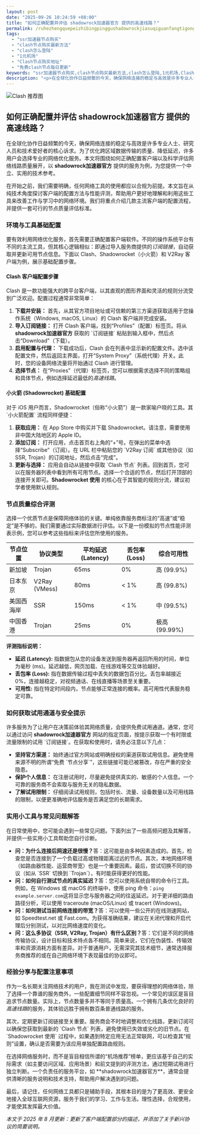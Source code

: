 ```yaml
---
layout: post
date: "2025-09-26 10:24:59 +08:00"
title: "如何正确配置并评估 shadowrock加速器官方 提供的高速线路？"
permalink: /ruhezhengquepeizhibingpinggushadowrockjiasuqiguanfangtigongdegaosuxianlu/
tags:
  - "ssr加速器节点购买"
  - "clash节点购买最新方法"
  - "clash怎么登陆"
  - "1元机场"
  - "Clash节点购买地址"
  - "免费clash节点每日更新"
keywords: "ssr加速器节点购买,clash节点购买最新方法,clash怎么登陆,1元机场,Clash节点购买地址,免费clash节点每日更新"
description: "<p>在全球化协作日益频繁的今天，确保网络连接的稳定与高效是许多专业人士、研究人员和技术爱好者的核心诉求。为了优化跨区域数据传输的质量、降低延迟，许多用户会选择专业的网络优化服务。本文将围绕如何正确配置客户端以及科学评估网络线路质量展开，以 <strong>shadowrock加速器官方</strong> 提供的服务为例，为您提供一个中立、实用的技术参考。</p>"
---
```


![Clash 推荐图](https://clashjd.github.io/assets/img/六月一个月的机场订阅.png)

## 如何正确配置并评估 shadowrock加速器官方 提供的高速线路？

<p>在全球化协作日益频繁的今天，确保网络连接的稳定与高效是许多专业人士、研究人员和技术爱好者的核心诉求。为了优化跨区域数据传输的质量、降低延迟，许多用户会选择专业的网络优化服务。本文将围绕如何正确配置客户端以及科学评估网络线路质量展开，以 <strong>shadowrock加速器官方</strong> 提供的服务为例，为您提供一个中立、实用的技术参考。</p>
<p>在开始之前，我们需要明确，任何网络工具的使用都应以合规为前提。本文旨在从纯技术角度探讨客户端的配置方法与性能评测，帮助用户更好地理解和利用这些工具来改善工作与学习中的网络环境。我们将重点介绍几款主流客户端的配置流程，并提供一套可行的节点质量评估标准。</p>
<h3>环境与工具基础配置</h3>
<p>要有效利用网络优化服务，首先需要正确配置客户端软件。不同的操作系统平台有不同的主流工具，但其核心逻辑相似：即通过导入服务商提供的<em>订阅链接</em>，自动获取并更新可用节点信息。下面以 Clash、Shadowrocket（小火箭）和 V2Ray 客户端为例，展示基础配置步骤。</p>
<h4>Clash 客户端配置步骤</h4>
<p>Clash 是一款功能强大的跨平台客户端，以其直观的图形界面和灵活的规则分流受到广泛欢迎。配置过程通常非常简单：</p>
<ol>
    <li><strong>下载并安装：</strong> 首先，从其官方项目地址或可信赖的第三方渠道获取适用于您操作系统（Windows, macOS, Linux）的 Clash 客户端并完成安装。</li>
    <li><strong>导入订阅链接：</strong> 打开 Clash 客户端，找到“Profiles”（配置）标签页。将从 <strong>shadowrock加速器官方</strong> 获取的 `订阅链接` 粘贴到输入框中，然后点击“Download”（下载）。</li>
    <li><strong>启用配置与代理：</strong> 下载成功后，Clash 会在列表中显示新的配置文件。选中该配置文件，然后返回主界面，打开“System Proxy”（系统代理）开关。此时，您的设备网络流量将开始通过 Clash 进行管理。</li>
    <li><strong>选择节点：</strong> 在“Proxies”（代理）标签页，您可以根据需求选择不同的策略组和具体节点，例如选择延迟最低的<em>高速线路</em>。</li>
</ol>
<h4>小火箭 (Shadowrocket) 基础配置</h4>
<p>对于 iOS 用户而言，Shadowrocket（俗称“小火箭”）是一款家喻户晓的工具。其 `小火箭配置` 流程同样便捷：</p>
<ol>
    <li><strong>获取应用：</strong> 在 App Store 中购买并下载 Shadowrocket。请注意，需要使用非中国大陆地区的 Apple ID。</li>
    <li><strong>添加订阅：</strong> 打开应用，点击首页右上角的“+”号。在弹出的菜单中选择“Subscribe”（订阅）。在 URL 栏中粘贴您的 `V2Ray 订阅` 或其他协议（如 SSR, Trojan）的订阅地址，然后点击“完成”。</li>
    <li><strong>更新与选择：</strong> 应用会自动从链接中获取 `Clash 节点` 列表。回到首页，您可以在服务器列表中看到所有可用节点。选择一个合适的节点，然后打开顶部的连接开关即可。<strong>Shadowrocket 使用</strong> 的核心在于其智能的规则分流，建议初学者使用默认规则。</li>
</ol>
<h3>节点质量综合评测</h3>
<p>选择一个优质节点是保障网络体验的关键。单纯依靠服务商标注的“高速”或“稳定”是不够的，我们需要通过实际数据进行评估。以下是一份模拟的节点性能评测表示例，您可以参考这些指标来评估您所使用的服务。</p>
<table>
    <thead>
        <tr>
            <th>节点位置</th>
            <th>协议类型</th>
            <th>平均延迟 (Latency)</th>
            <th>丢包率 (Loss)</th>
            <th>综合可用性</th>
        </tr>
    </thead>
    <tbody>
        <tr>
            <td>新加坡</td>
            <td>Trojan</td>
            <td>65ms</td>
            <td>0%</td>
            <td>高 (99.9%)</td>
        </tr>
        <tr>
            <td>日本东京</td>
            <td>V2Ray (VMess)</td>
            <td>80ms</td>
            <td>&lt; 1%</td>
            <td>高 (99.8%)</td>
        </tr>
        <tr>
            <td>美国西海岸</td>
            <td>SSR</td>
            <td>150ms</td>
            <td>&lt; 1%</td>
            <td>中 (99.5%)</td>
        </tr>
        <tr>
            <td>中国香港</td>
            <td>Trojan</td>
            <td>25ms</td>
            <td>0%</td>
            <td>极高 (99.99%)</td>
        </tr>
    </tbody>
</table>
<p><strong>评测指标说明：</strong></p>
<ul>
    <li><strong>延迟 (Latency):</strong> 指数据包从您的设备发送到服务器再返回所用的时间，单位为毫秒 (ms)。延迟越低，网页加载、在线游戏等交互体验越好。</li>
    <li><strong>丢包率 (Loss):</strong> 指在数据传输过程中丢失的数据包百分比。丢包率越接近 0%，连接越稳定，对视频通话、在线直播等场景至关重要。</li>
    <li><strong>可用性:</strong> 指在特定时间段内，节点能够正常连接的概率。高可用性代表服务稳定可靠。</li>
</ul>
<h3>如何获取试用通道与安全提示</h3>
<p>许多服务为了让用户在决策前体验其网络质量，会提供免费试用通道。通常，您可以通过访问 <strong>shadowrock加速器官方</strong> 网站的指定页面，按提示获取一个有时限或流量限制的试用 `订阅链接`。在获取和使用时，请务必注意以下几点：</p>
<ul>
    <li><strong>坚持官方渠道：</strong> 始终通过官方网站或明确授权的渠道获取试用信息。避免使用来源不明的所谓“免费 `节点分享`”，这些链接可能已被篡改，存在严重的安全隐患。</li>
    <li><strong>保护个人信息：</strong> 在注册试用时，尽量避免提供真实的、敏感的个人信息。一个可靠的服务商不会索取与服务无关的隐私数据。</li>
    <li><strong>了解试用限制：</strong> 仔细阅读试用规则，包括时长、流量、设备数量以及可用线路的限制，以便更准确地评估服务是否满足您的长期需求。</li>
</ul>
<h3>实用小工具与常见问题解答</h3>
<p>在日常使用中，您可能会遇到一些常见问题。下面列出了一些高频问题及其解答，并提供一些实用小工具帮助您自行诊断。</p>
<ul>
    <li><strong>问：为什么连接后网速还是很慢？</strong>答：这可能是由多种因素造成的。首先，检查您是否连接到了一个负载过高或物理距离过远的节点。其次，本地网络环境（如路由器性能、运营商带宽）也是一个重要因素。最后，尝试切换不同的协议（如从 `SSR` 切换到 `Trojan`），有时能获得更好的性能。</li>
    <li><strong>问：如何自行测试节点的真实延迟？</strong>答：您可以使用系统自带的命令行工具。例如，在 Windows 或 macOS 的终端中，使用 ping 命令：<code>ping example.server.com</code>这将显示您与服务器之间的往返延迟。对于更详细的路由路径分析，可以使用 traceroute (macOS/Linux) 或 tracert (Windows)。</li>
    <li><strong>问：如何测试当前网络连接的带宽？</strong>答：可以使用一些公开的在线测速网站，如 Speedtest.net 或 Fast.com。为获得准确结果，建议在关闭代理和开启代理后分别测试，以对比网络速度的变化。</li>
    <li><strong>问：这么多协议（SSR, V2Ray, Trojan）有什么区别？</strong>答：它们是不同的网络传输协议，设计目标和技术特点各不相同。简单来说，它们在伪装性、传输效率和资源消耗方面有差异。对于普通用户，无需深究其技术细节，通常选择服务商推荐的或在自己网络环境下表现最佳的协议即可。</li>
</ul>
<h3>经验分享与配置注意事项</h3>
<p>作为一名长期关注网络技术的用户，我在测试中发现，要获得理想的网络体验，除了选择一个靠谱的服务商外，一些配置细节同样不容忽视。一个常见的误区是盲目追求节点数量。实际上，节点数量多并不等同于质量高。一个拥有几条优化良好的<em>高速线路</em>的服务，其体验远胜于拥有数百条普通线路的服务。</p>
<p>其次，定期更新订阅链接至关重要。服务商会不时地调整和优化线路，更新订阅可以确保您获取到最新的 `Clash 节点` 列表，避免使用已失效或劣化的旧节点。在 `Shadowrocket 使用` 过程中，如果遇到特定应用无法正常联网，可以检查其“规则”设置，确认是否需要为该应用单独配置路由规则。</p>
<p>在选择网络服务时，而不是盲目相信所谓的“机场推荐”榜单，更应该基于自己的实际需求（如主要访问区域、应用场景）和前文提到的评测方法，通过短期试用进行独立判断。一个负责任的服务平台，如 **shadowrock加速器官方**，通常会提供清晰的服务说明和技术支持，帮助用户解决遇到的问题。</p>
<p>最后，请记住，任何网络工具都只是辅助手段，其根本目的是为了更高效、更安全地接入全球互联网资源，服务于我们的学习、工作与生活。理性选择，合规使用，才能使其发挥最大价值。</p>
<p><em>本文于 2025 年 8 月更新：更新了客户端配置部分的描述，并添加了关于新兴协议的简要说明。</em></p>
